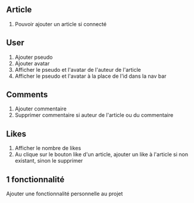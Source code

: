 ## Article
1) Pouvoir ajouter un article si connecté

## User
1) Ajouter pseudo
2) Ajouter avatar
3) Afficher le pseudo et l'avatar de l'auteur de l'article
4) Afficher le pseudo et l'avatar à la place de l'id dans la nav bar

## Comments
1) Ajouter commentaire
2) Supprimer commentaire si auteur de l'article ou du commentaire

## Likes
1) Afficher le nombre de likes
2) Au clique sur le bouton like d'un article, ajouter un like à l'article si non existant, sinon le supprimer

## 1 fonctionnalité
Ajouter une fonctionnalité personnelle au projet